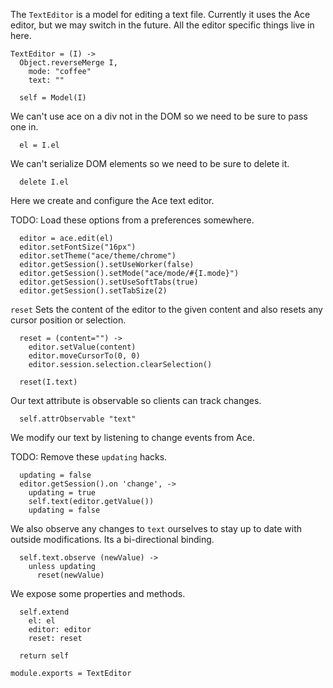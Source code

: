 The `TextEditor` is a model for editing a text file. Currently it uses the Ace
editor, but we may switch in the future. All the editor specific things live in
here.

    TextEditor = (I) ->
      Object.reverseMerge I,
        mode: "coffee"
        text: ""

      self = Model(I)

We can't use ace on a div not in the DOM so we need to be sure to pass one in.

      el = I.el

We can't serialize DOM elements so we need to be sure to delete it.

      delete I.el

Here we create and configure the Ace text editor.

TODO: Load these options from a preferences somewhere.

      editor = ace.edit(el)
      editor.setFontSize("16px")
      editor.setTheme("ace/theme/chrome")
      editor.getSession().setUseWorker(false)
      editor.getSession().setMode("ace/mode/#{I.mode}")
      editor.getSession().setUseSoftTabs(true)
      editor.getSession().setTabSize(2)

`reset` Sets the content of the editor to the given content and also resets any
cursor position or selection.

      reset = (content="") ->
        editor.setValue(content)
        editor.moveCursorTo(0, 0)
        editor.session.selection.clearSelection()

      reset(I.text)

Our text attribute is observable so clients can track changes.

      self.attrObservable "text"

We modify our text by listening to change events from Ace.

TODO: Remove these `updating` hacks.

      updating = false
      editor.getSession().on 'change', ->
        updating = true
        self.text(editor.getValue())
        updating = false

We also observe any changes to `text` ourselves to stay up to date with outside
modifications. Its a bi-directional binding.

      self.text.observe (newValue) ->
        unless updating
          reset(newValue)

We expose some properties and methods.

      self.extend
        el: el
        editor: editor
        reset: reset

      return self

    module.exports = TextEditor
